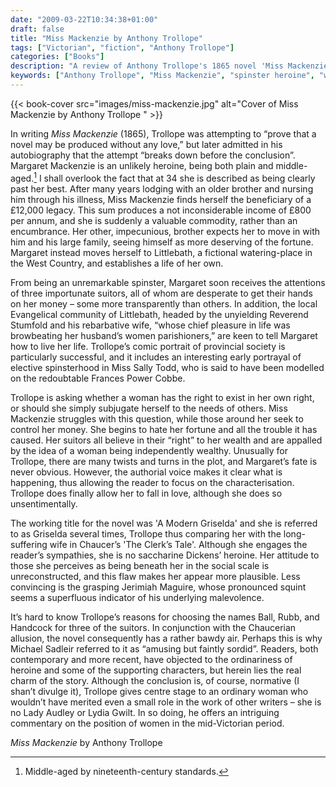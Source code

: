 ```yaml
---
date: "2009-03-22T10:34:38+01:00"
draft: false
title: "Miss Mackenzie by Anthony Trollope"
tags: ["Victorian", "fiction", "Anthony Trollope"]
categories: ["Books"]
description: "A review of Anthony Trollope's 1865 novel 'Miss Mackenzie,' following a plain, middle-aged spinster who inherits £12,000 and attracts fortune-hunting suitors. Discover Trollope's exploration of women's independence and the right to exist on one's own terms."
keywords: ["Anthony Trollope", "Miss Mackenzie", "spinster heroine", "women's independence", "fortune hunters", "Victorian money", "elective spinsterhood", "women's rights"]
---
```


{{< book-cover src="images/miss-mackenzie.jpg" alt="Cover of Miss Mackenzie by Anthony Trollope " >}}

In writing _Miss Mackenzie_ (1865), Trollope was attempting to “prove that a novel may be produced without any love,” but later admitted in his autobiography that the attempt “breaks down before the conclusion”. Margaret Mackenzie is an unlikely heroine, being both plain and middle-aged.[^1] I shall overlook the fact that at 34 she is described as being clearly past her best. After many years lodging with an older brother and nursing him through his illness, Miss Mackenzie finds herself the beneficiary of a £12,000 legacy. This sum produces a not inconsiderable income of £800 per annum, and she is suddenly a valuable commodity, rather than an encumbrance. Her other, impecunious, brother expects her to move in with him and his large family, seeing himself as more deserving of the fortune. Margaret instead moves herself to Littlebath, a fictional watering-place in the West Country, and establishes a life of her own.

From being an unremarkable spinster, Margaret soon receives the attentions of three importunate suitors, all of whom are desperate to get their hands on her money – some more transparently than others. In addition, the local Evangelical community of Littlebath, headed by the unyielding Reverend Stumfold and his rebarbative wife, “whose chief pleasure in life was browbeating her husband’s women parishioners,” are keen to tell Margaret how to live her life.  Trollope’s comic portrait of provincial society is particularly successful, and it includes an interesting early portrayal of elective spinsterhood in Miss Sally Todd, who is said to have been modelled on the redoubtable Frances Power Cobbe.

Trollope is asking whether a woman has the right to exist in her own right, or should she simply subjugate herself to the needs of others. Miss Mackenzie struggles with this question, while those around her seek to control her money.  She begins to hate her fortune and all the trouble it has caused. Her suitors all believe in their “right” to her wealth and are appalled by the idea of a woman being independently wealthy. Unusually for Trollope, there are many twists and turns in the plot, and Margaret’s fate is never obvious. However, the authorial voice makes it clear what is happening, thus allowing the reader to focus on the characterisation. Trollope does finally allow her to fall in love, although she does so unsentimentally.

The working title for the novel was 'A Modern Griselda' and she is referred to as Griselda several times, Trollope thus comparing her with the long-suffering wife in Chaucer’s 'The Clerk’s Tale'.  Although she engages the reader’s sympathies, she is no saccharine Dickens’ heroine. Her attitude to those she perceives as being beneath her in the social scale is unreconstructed, and this flaw makes her appear more plausible. Less convincing is the grasping Jerimiah Maguire, whose pronounced squint seems a superfluous indicator of his underlying malevolence.

It’s hard to know Trollope’s reasons for choosing the names Ball, Rubb, and Handcock for three of the suitors. In conjunction with the Chaucerian allusion, the novel consequently has a rather bawdy air.  Perhaps this is why Michael Sadleir referred to it as “amusing but faintly sordid”. Readers, both contemporary and more recent, have objected to the ordinariness of heroine and some of the supporting characters, but herein lies the real charm of the story. Although the conclusion is, of course, normative (I shan’t divulge it), Trollope gives centre stage to an ordinary woman who wouldn’t have merited even a small role in the work of other writers – she is no Lady Audley or Lydia Gwilt. In so doing, he offers an intriguing commentary on the position of women in the mid-Victorian period.

_Miss Mackenzie_ by Anthony Trollope


[^1]: Middle-aged by nineteenth-century standards. 